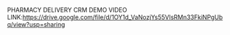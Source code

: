 PHARMACY DELIVERY CRM
DEMO VIDEO LINK:https://drive.google.com/file/d/1OY1d_VaNozjYs55VlsRMn33FkiNPgUbq/view?usp=sharing
